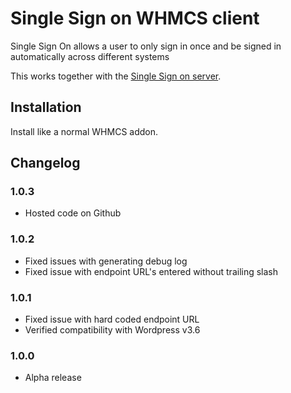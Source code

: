 # Single Sign on WHMCS client

Single Sign On allows a user to only sign in once and be signed in automatically across different systems

This works together with the [Single Sign on server](https://github.com/choppedcode/sso-server).

## Installation

Install like a normal WHMCS addon.

## Changelog

### 1.0.3
* Hosted code on Github

### 1.0.2
* Fixed issues with generating debug log
* Fixed issue with endpoint URL's entered without trailing slash

### 1.0.1 
* Fixed issue with hard coded endpoint URL
* Verified compatibility with Wordpress v3.6

### 1.0.0 
* Alpha release
